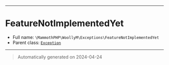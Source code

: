 ***

# FeatureNotImplementedYet





* Full name: `\MammothPHP\WoollyM\Exceptions\FeatureNotImplementedYet`
* Parent class: [`Exception`](../../../Exception.md)






***
> Automatically generated on 2024-04-24
